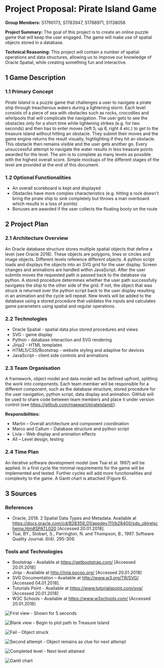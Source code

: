 # Project Proposal: Pirate Island Game

**Group Members:** S1790173, S1783947, S1788971, S1138056

**Project Summary:** The goal of this project is to create an online puzzle game that will keep the user engaged. The game will make use of spatial objects stored in a database.

**Technical Reasoning:** This project will contain a number of spatial operations and data structures, allowing us to improve our knowledge of Oracle Spatial, while creating something fun and interactive.

## 1 Game Description

### 1.1 Primary Concept
*Pirate Island* is a puzzle game that challenges a user to navigate a pirate ship through treacherous waters during a lightening storm. Each level consists of a piece of sea with obstacles such as rocks, crocodiles and whirlpools that will complicate the navigation. The user gets to see the obstacles only for a short time while lightening strikes (e.g. for two seconds) and then has to enter moves (left 5, up 6, right 4 etc.) to get to the treasure island without hitting an obstacle. They submit their moves and the game engine returns the result visually, highlighting if they hit an obstacle. This obstacle then remains visible and the user gets another go. Every unsuccessful attempt to navigate the water results in less treasure points awarded for the level. The aim is to complete as many levels as possible with the highest overall score.
Simple mockups of the different stages of the level are provided at the end of this document.


### 1.2 Optional Functionalities
* An overall scoreboard is kept and displayed
* Obstacles have more complex characteristics (e.g. hitting a rock doesn't bring the pirate ship to sink completely but throws a man overboard which results in a loss of points)
* Bonuses are awarded if the user collects the floating booty on the route


## 2 Project Plan


### 2.1 Architecture Overview
An Oracle database structure stores multiple spatial objects that define a level (see Oracle 2018). These objects are polygons, lines or circles and image objects. Different levels reference different objects. A python script loads and displays the objects into an SVG grid for the user display. Screen changes and animations are handled within JavaScript. After the user submits moves the requested path is passed back to the database via python. A stored procedure determines whether the user path successfully navigates the ship to the other side of the grid. If not, the object that was struck is returned over the python script back to the user display resulting in an animation and the cycle will repeat. New levels will be added to the database using a stored procedure that validates the inputs and calculates game parameters using spatial and regular operations.

### 2.2 Technologies
* Oracle Spatial - spatial data plus stored procedures and views
* SVG - game display
* Python - database interaction and SVG rendering
* Jinja2 - HTML templates
* HTML5/CSS/Bootstrap - website styling and adaptive for devices
* JavaScript - client side controls and animations

### 2.3 Team Organisation
A framework, object model and data model will be defined upfront, splitting the work into components. Each team member will be responsible for a different component, such as the database structure, stored procedure for the user navigation, python script, data display and animation. GitHub will be used to share code between team members and place it under version control (see <https://github.com/maewart/pirateisland/>).

**Responsibilities:**

* Martin – Overall architecture and component coordination
* Marco and Callum – Database structure and python script
* Livia – Web display and animation effects
* All – Level design, testing

### 2.4 Time Plan

An iterative software development model (see Tsai et al. 1997) will be applied. In a first cycle the minimal requirements for the game will be implemented and tested. Further cycles will add more functionalities and complexity to the game. A Gantt chart is attached (Figure 6).


## 3 Sources

### References
* Oracle, 2018. 2 Spatial Data Types and Metadata. Available at https://docs.oracle.com/cd/B28359_01/appdev.111/b28400/sdo_objrelschema.htm#SPATL020 [Accessed 20.01.2018].
* Tsai, BY., Stobart, S., Parrington, N. and Thompson, B., 1997. Software Quality Journal. 6(4). 295-309.

### Tools and Technologies
* Bootstrap - Available at https://getbootstrap.com/ [Accessed 20.01.2018]
* Jinja - Available at http://jinja.pocoo.org/ [Accessed 20.01.2018]
* SVG Documentation – Available at http://www.w3.org/TR/SVG/ [Accessed 04.01.2018].
* Tutorials Point - Available at https://www.tutorialspoint.com/svg/ [Accessed 20.01.2018]
* W3C Schools - Available at https://www.w3schools.com/ [Accessed 20.01.2018]


![First view - Shown for 5 seconds](FirstView.PNG)

![Blank view - Begin to plot path to Treasure Island](Fivesecondsup.PNG)

![Fail - Object struck](Fail.PNG)

![Second attempt - Object remains as clue for next attempt](Secondgo.PNG)

![Completed level - Next level attained](Complete.PNG)

![Gantt chart](ProjectGantt.png)
